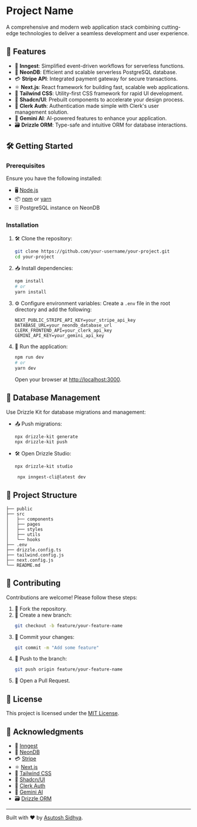 # Project Name

A comprehensive and modern web application stack combining cutting-edge technologies to deliver a seamless development and user experience.

## 🚀 Features

- 🌟 **Inngest**: Simplified event-driven workflows for serverless functions.
- 🐘 **NeonDB**: Efficient and scalable serverless PostgreSQL database.
- 💳 **Stripe API**: Integrated payment gateway for secure transactions.
- ⚛️ **Next.js**: React framework for building fast, scalable web applications.
- 🎨 **Tailwind CSS**: Utility-first CSS framework for rapid UI development.
- 🧩 **Shadcn/UI**: Prebuilt components to accelerate your design process.
- 🔐 **Clerk Auth**: Authentication made simple with Clerk's user management solution.
- 🤖 **Gemini AI**: AI-powered features to enhance your application.
- 🗃️ **Drizzle ORM**: Type-safe and intuitive ORM for database interactions.

## 🛠️ Getting Started

### Prerequisites

Ensure you have the following installed:

- 🖥️ [Node.js](https://nodejs.org/)
- 📦 [npm](https://www.npmjs.com/) or [yarn](https://yarnpkg.com/)
- 🗄️ PostgreSQL instance on NeonDB

### Installation

1. 🛠️ Clone the repository:
   ```bash
   git clone https://github.com/your-username/your-project.git
   cd your-project
   ```

2. 📥 Install dependencies:
   ```bash
   npm install
   # or
   yarn install
   ```

3. ⚙️ Configure environment variables:
   Create a `.env` file in the root directory and add the following:
   ```env
   NEXT_PUBLIC_STRIPE_API_KEY=your_stripe_api_key
   DATABASE_URL=your_neondb_database_url
   CLERK_FRONTEND_API=your_clerk_api_key
   GEMINI_API_KEY=your_gemini_api_key
   ```

4. 🚀 Run the application:
   ```bash
   npm run dev
   # or
   yarn dev
   ```
   Open your browser at [http://localhost:3000](http://localhost:3000).

## 🔄 Database Management

Use Drizzle Kit for database migrations and management:

- 📤 Push migrations:
  ```bash
  npx drizzle-kit generate
  npx drizzle-kit push
  ```

- 🛠️ Open Drizzle Studio:
  ```bash
  npx drizzle-kit studio
  ```
  ```bash
   npx inngest-cli@latest dev
   ```

## 📂 Project Structure

```plaintext
├── public
├── src
│   ├── components
│   ├── pages
│   ├── styles
│   ├── utils
│   └── hooks
├── .env
├── drizzle.config.ts
├── tailwind.config.js
├── next.config.js
└── README.md
```

## 🤝 Contributing

Contributions are welcome! Please follow these steps:

1. 🍴 Fork the repository.
2. 🌿 Create a new branch:
   ```bash
   git checkout -b feature/your-feature-name
   ```
3. 💾 Commit your changes:
   ```bash
   git commit -m "Add some feature"
   ```
4. 🔄 Push to the branch:
   ```bash
   git push origin feature/your-feature-name
   ```
5. 📝 Open a Pull Request.

## 📜 License

This project is licensed under the [MIT License](LICENSE).

## 🌟 Acknowledgments

- 🚀 [Inngest](https://www.inngest.com/)
- 🐘 [NeonDB](https://neon.tech/)
- 💳 [Stripe](https://stripe.com/)
- ⚛️ [Next.js](https://nextjs.org/)
- 🎨 [Tailwind CSS](https://tailwindcss.com/)
- 🧩 [Shadcn/UI](https://ui.shadcn.dev/)
- 🔐 [Clerk Auth](https://clerk.dev/)
- 🤖 [Gemini AI](https://gemini.ai/)
- 🗃️ [Drizzle ORM](https://orm.drizzle.team/)

---

Built with ❤️ by [Asutosh Sidhya](https://github.com/sidhyaashu).

